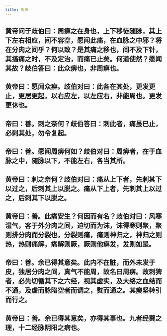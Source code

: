```yaml
---
title: 周痹
---
```


## 黄帝问于歧伯曰：周痹之在身也，上下移徒随脉，其上下左右相应，间不容空，愿闻此痛，在血脉之中邪？将在分肉之间乎？何以致？是其痛之移也，间不及下针，其搐痛之时，不及定治，而痛已止矣。何道使然？愿闻其故？歧伯答曰：此众痹也，非周痹也。
## 黄帝曰：愿闻众痹。歧伯对曰：此各在其处，更发更止，更居更起，以右应左，以左应右，非能周也。更发更休也。
## 帝曰：善。刺之奈何？歧伯答曰：刺此者，痛虽已止，必刺其处，勿令复起。
## 帝曰：善。愿闻周痹何如？歧伯对曰：周痹者，在于血脉之中，随脉以下，不能左右，各当其所。
## 黄帝曰：刺之奈何？歧伯对曰：痛从上下者，先刺其下以过之，后刺其上以脱之。痛从下上者，先刺其上以过之，后刺其下以脱之。
## 黄帝曰：善。此痛安生？何因而有名？歧伯对曰：风寒湿气，客于外分肉之间，迫切而为沫，沫得寒则聚，聚则排分肉而分裂也，分裂则痛，痛则神归之，神归之则热，热则痛解，痛解则厥，厥则他痹发，发则如是。
## 帝曰：善。余已得其意矣。此内不在脏，而外未发于皮，独居分肉之间，真气不能周，故名曰周痹。故刺猈者，必先切循其下之六经，视其虚实，及大络之血结而不通，及虚而脉陷空者而调之，熨而通之。其瘈坚转引而行之。
## 黄帝曰：善。余已得其意矣，亦得其事也。九者经巽之理，十二经脉阴阳之病也。
